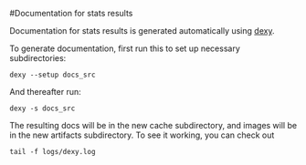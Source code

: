 #Documentation for stats results

Documentation for stats results is generated automatically using [dexy](http://blog.dexy.it/).

To generate documentation, first run this to set up necessary subdirectories:

    dexy --setup docs_src

And thereafter run:

    dexy -s docs_src

The resulting docs will be in the new cache subdirectory, and images will be in the new artifacts subdirectory.  To see it working, you can check out

    tail -f logs/dexy.log



